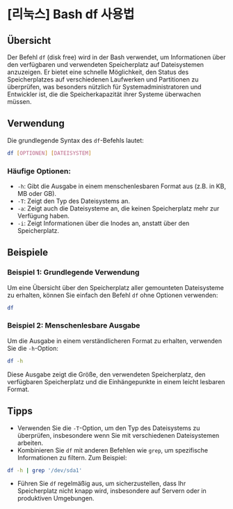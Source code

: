 # [리눅스] Bash df 사용법

## Übersicht
Der Befehl `df` (disk free) wird in der Bash verwendet, um Informationen über den verfügbaren und verwendeten Speicherplatz auf Dateisystemen anzuzeigen. Er bietet eine schnelle Möglichkeit, den Status des Speicherplatzes auf verschiedenen Laufwerken und Partitionen zu überprüfen, was besonders nützlich für Systemadministratoren und Entwickler ist, die die Speicherkapazität ihrer Systeme überwachen müssen.

## Verwendung
Die grundlegende Syntax des `df`-Befehls lautet:

```bash
df [OPTIONEN] [DATEISYSTEM]
```

### Häufige Optionen:
- `-h`: Gibt die Ausgabe in einem menschenlesbaren Format aus (z.B. in KB, MB oder GB).
- `-T`: Zeigt den Typ des Dateisystems an.
- `-a`: Zeigt auch die Dateisysteme an, die keinen Speicherplatz mehr zur Verfügung haben.
- `-i`: Zeigt Informationen über die Inodes an, anstatt über den Speicherplatz.

## Beispiele
### Beispiel 1: Grundlegende Verwendung
Um eine Übersicht über den Speicherplatz aller gemounteten Dateisysteme zu erhalten, können Sie einfach den Befehl `df` ohne Optionen verwenden:

```bash
df
```

### Beispiel 2: Menschenlesbare Ausgabe
Um die Ausgabe in einem verständlicheren Format zu erhalten, verwenden Sie die `-h`-Option:

```bash
df -h
```

Diese Ausgabe zeigt die Größe, den verwendeten Speicherplatz, den verfügbaren Speicherplatz und die Einhängepunkte in einem leicht lesbaren Format.

## Tipps
- Verwenden Sie die `-T`-Option, um den Typ des Dateisystems zu überprüfen, insbesondere wenn Sie mit verschiedenen Dateisystemen arbeiten.
- Kombinieren Sie `df` mit anderen Befehlen wie `grep`, um spezifische Informationen zu filtern. Zum Beispiel:

```bash
df -h | grep '/dev/sda1'
```

- Führen Sie `df` regelmäßig aus, um sicherzustellen, dass Ihr Speicherplatz nicht knapp wird, insbesondere auf Servern oder in produktiven Umgebungen.